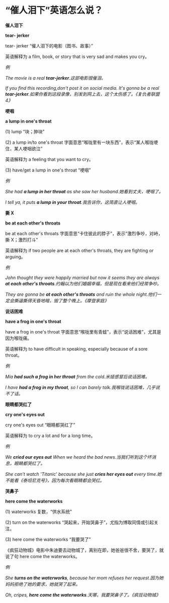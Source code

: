 # “催人泪下”英语怎么说？

**催人泪下**

**tear- jerker**

tear- jerker “催人泪下的电影（图书、故事）”

英语解释为 a film, book, or story that is very sad and makes you cry。

_例_

_The movie is a real **tear-jerker**.这部电影很催泪。_

_If you find this recording,don't post it on social media. It's gonna be a real **tear-jerker**.如果你看到这段录像，别发到网上去，这个太伤感了。《复仇者联盟 4》_

**哽咽**

**a lump in one's throat**

(1) lump “块；肿块”

(2) a lump in/to one's throat 字面意思“喉咙里有一块东西”，表示“某人喉咙哽住，某人哽咽欲泣”

英语解释为 a feeling that you want to cry。

(3) have/get a lump in one's throat “哽咽”

_例_

_She had **a lump in her throat** as she saw her husband.她看到丈夫，哽咽了。_

_I tell ya, it puts **a lump in your throat**.我告诉你，这简直让人哽咽。_

**撕 X**

**be at each other's throats**

be at each other's throats 字面意思“卡住彼此的脖子”，表示“激烈争吵，对峙，撕 X；激烈打斗”

英语解释为 if two people are at each other's throats, they are fighting or arguing。

_例_

_John thought they were happily married but now it seems they are always **at each other's throats**.约翰以为他们婚姻幸福，但是现在看来他们经常争吵。_

_They are gonna be **at each other's throats** and ruin the whole night.他们一定会撕逼撕得天昏地暗，毁了整个晚上。《摩登家庭》_

**说话困难**

**have a frog in one's throat**

have a frog in one's throat 字面意思“喉咙里有青蛙”，表示“说话困难”，尤其是因为喉咙痛。

英语解释为 to have difficult in speaking, especially because of a sore throat。

_例_

_Mia **had such a frog in her throat** from the cold.米娅感冒后说话困难。_

_I have **had a frog in my throat**, so I can barely talk.我喉咙说话困难，几乎说不了话。_

**眼睛都哭红了**

**cry one's eyes out**

cry one's eyes out “眼睛都哭红了”

英语解释为 to cry a lot and for a long time。

_例_

_We **cried our eyes out** When we heard the bad news.当我们听到这个坏消息，眼睛都哭红了。_

_She can't watch 'Titanic' because she just **cries her eyes out** every time.她不能看《泰坦尼克号》，因为每次看眼睛都会哭红。_

**哭鼻子**

**here come the waterworks**

(1) waterworks 复数，“供水系统”

(2) turn on the waterworks “哭起来，开始哭鼻子”，尤指为博取同情或引起关注。

(3) here come the waterworks “我要哭了”

《疯狂动物城》电影中朱迪要去动物城了，离别在即，她爸爸很不舍，要哭了，就说了句 here come the waterworks。

_例_

_She **turns on the waterworks**, because her mom refuses her request.因为她妈妈拒绝了她的要求，她就哭了起来。_

_Oh, cripes, **here come the waterworks**.天哪，我要哭鼻子了。《疯狂动物城》_

